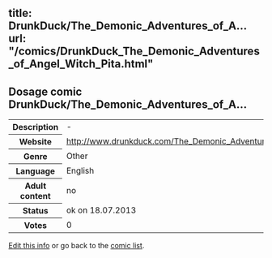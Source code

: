 title: DrunkDuck/The_Demonic_Adventures_of_A...
url: "/comics/DrunkDuck_The_Demonic_Adventures_of_Angel_Witch_Pita.html"
---
Dosage comic DrunkDuck/The_Demonic_Adventures_of_A...
-----------------------------------------

<p id="msg"></p>
<script type="text/javascript">
if (window.location.search === '?edit_info_mail=sent_ok') {
  var elem = document.getElementById("msg");
  elem.innerHTML = 'Edited information sucessfully sent for review, which is usually done daily. Thanks!';
  elem.className = 'ok';
}
</script>
<table class="comicinfo">
<tr>
<th>Description</th><td>-</td>
</tr>
<tr>
<th>Website</th><td><a href="http://www.drunkduck.com/The_Demonic_Adventures_of_Angel_Witch_Pita/">http://www.drunkduck.com/The_Demonic_Adventures_of_Angel_Witch_Pita/</a></td>
</tr>
<tr>
<th>Genre</th><td>Other</td>
</tr>
<tr>
<th>Language</th><td>English</td>
</tr>
<tr>
<th>Adult content</th><td>no</td>
</tr>
<tr>
<th>Status</th><td>ok on 18.07.2013</td>
</tr>
<tr>
<th>Votes</th><td>0</td>
</tr>
</table>

[Edit this info](DrunkDuck_The_Demonic_Adventures_of_Angel_Witch_Pita_edit.html) or go back to the [comic list](../comic-index.html).

